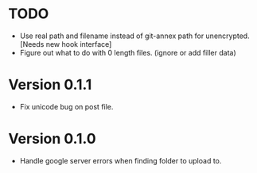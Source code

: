 # TODO
  - Use real path and filename instead of git-annex path for unencrypted. [Needs new hook interface]
  - Figure out what to do with 0 length files. (ignore or add filler data)

# Version 0.1.1
  - Fix unicode bug on post file.

# Version 0.1.0
  - Handle google server errors when finding folder to upload to.
